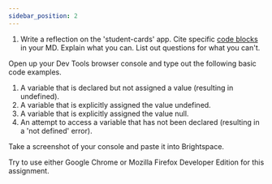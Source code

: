 ```yaml
---
sidebar_position: 2
---
```


1. Write a reflection on the 'student-cards' app. Cite specific [code blocks](https://docs.github.com/en/get-started/writing-on-github/working-with-advanced-formatting/creating-and-highlighting-code-blocks) in your MD. Explain what you can. List out questions for what you can't.

Open up your Dev Tools browser console and type out the following basic code examples.

1. A variable that is declared but not assigned a value (resulting in undefined).
1. A variable that is explicitly assigned the value undefined.
1. A variable that is explicitly assigned the value null.
1. An attempt to access a variable that has not been declared (resulting in a 'not defined' error).

Take a screenshot of your console and paste it into Brightspace.

Try to use either Google Chrome or Mozilla Firefox Developer Edition for this assignment.
